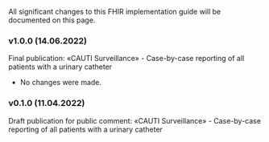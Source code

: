 
All significant changes to this FHIR implementation guide will be documented on this page.

### v1.0.0 (14.06.2022)
Final publication: «CAUTI Surveillance» - Case-by-case reporting of all patients with a urinary catheter
* No changes were made.

### v0.1.0 (11.04.2022)
Draft publication for public comment: «CAUTI Surveillance» - Case-by-case reporting of all patients with a urinary catheter
